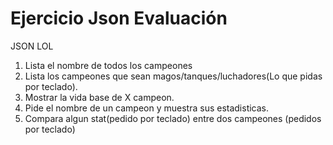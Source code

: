 # Ejercicio Json Evaluación

JSON LOL

   1. Lista el nombre de todos los campeones
   2. Lista los campeones que sean magos/tanques/luchadores(Lo que pidas por teclado).
   3. Mostrar la vida base de X campeon.
   4. Pide el nombre de un campeon y muestra sus estadisticas.
   5. Compara algun stat(pedido por teclado) entre dos campeones (pedidos por teclado)
